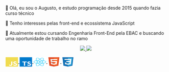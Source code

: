 👋 Olá, eu sou o Augusto, e estudo programação desde 2015 quando fazia curso técnico 

👀 Tenho interesses pelas front-end e ecossistema JavaScript 

🌱 Atualmente estou cursando Engenharia Front-End pela EBAC e buscando uma oportunidade de trabalho no ramo

<div align="center">
  <a href="https://github.com/AugustoSGSantos">
  <img height="180em" src="https://github-readme-stats.vercel.app/api?username=AugustoSGSantos&show_icons=true&theme=tokyonight&include_all_commits=true&count_private=true"/>
  <img height="180em" src="https://github-readme-stats.vercel.app/api/top-langs/?username=AugustoSGSantos&layout=compact&langs_count=7&theme=tokyonight"/>
</div>
<div style="display: inline_block"><br>
  <img align="center" alt=-Js" height="30" width="40" src="https://raw.githubusercontent.com/devicons/devicon/master/icons/javascript/javascript-plain.svg">
  <img align="center" alt="Ts" height="30" width="40" src="https://raw.githubusercontent.com/devicons/devicon/master/icons/typescript/typescript-plain.svg">
  <img align="center" alt="React" height="30" width="40" src="https://raw.githubusercontent.com/devicons/devicon/master/icons/react/react-original.svg">
  <img align="center" alt="HTML" height="30" width="40" src="https://raw.githubusercontent.com/devicons/devicon/master/icons/html5/html5-original.svg">
  <img align="center" alt="CSS" height="30" width="40" src="https://raw.githubusercontent.com/devicons/devicon/master/icons/css3/css3-original.svg">
</div>
